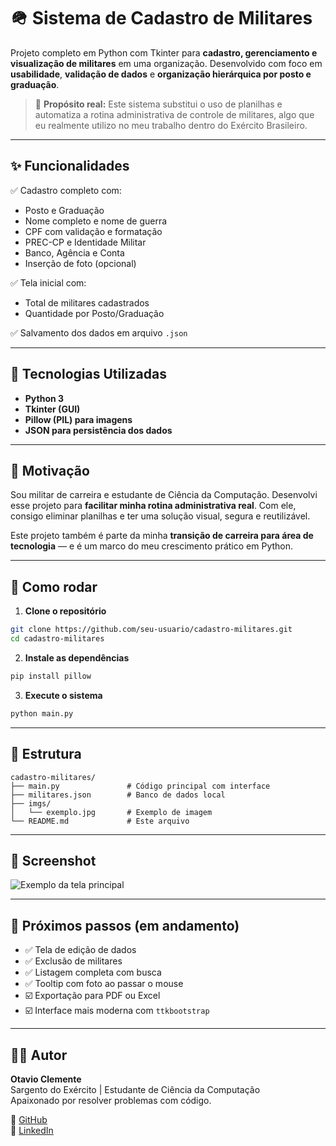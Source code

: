 # 🪖 Sistema de Cadastro de Militares

Projeto completo em Python com Tkinter para **cadastro, gerenciamento e visualização de militares** em uma organização. Desenvolvido com foco em **usabilidade**, **validação de dados** e **organização hierárquica por posto e graduação**.

> 🚀 **Propósito real:** Este sistema substitui o uso de planilhas e automatiza a rotina administrativa de controle de militares, algo que eu realmente utilizo no meu trabalho dentro do Exército Brasileiro.

---

## ✨ Funcionalidades

✅ Cadastro completo com:
- Posto e Graduação  
- Nome completo e nome de guerra  
- CPF com validação e formatação  
- PREC-CP e Identidade Militar  
- Banco, Agência e Conta  
- Inserção de foto (opcional)

✅ Tela inicial com:
- Total de militares cadastrados  
- Quantidade por Posto/Graduação

✅ Salvamento dos dados em arquivo `.json`

---

## 🧠 Tecnologias Utilizadas

- **Python 3**
- **Tkinter (GUI)**
- **Pillow (PIL) para imagens**
- **JSON para persistência dos dados**

---

## 🎯 Motivação

Sou militar de carreira e estudante de Ciência da Computação. Desenvolvi esse projeto para **facilitar minha rotina administrativa real**. Com ele, consigo eliminar planilhas e ter uma solução visual, segura e reutilizável.

Este projeto também é parte da minha **transição de carreira para área de tecnologia** — e é um marco do meu crescimento prático em Python.

---

## 🚀 Como rodar

1. **Clone o repositório**
```bash
git clone https://github.com/seu-usuario/cadastro-militares.git
cd cadastro-militares
```

2. **Instale as dependências**
```bash
pip install pillow
```

3. **Execute o sistema**
```bash
python main.py
```

---

## 📂 Estrutura

```
cadastro-militares/
├── main.py               # Código principal com interface
├── militares.json        # Banco de dados local
├── imgs/
│   └── exemplo.jpg       # Exemplo de imagem
└── README.md             # Este arquivo
```

---

## 📸 Screenshot

![Exemplo da tela principal](imgs/exemplo.jpg)

---

## 📌 Próximos passos (em andamento)

- ✅ Tela de edição de dados  
- ✅ Exclusão de militares  
- ✅ Listagem completa com busca  
- ✅ Tooltip com foto ao passar o mouse  
- ☑️ Exportação para PDF ou Excel  
- ☑️ Interface mais moderna com `ttkbootstrap`

---

## 👨‍💻 Autor

**Otavio Clemente**  
Sargento do Exército | Estudante de Ciência da Computação  
Apaixonado por resolver problemas com código.

🔗 [GitHub](https://github.com/OtavioClemente-bit)  
🔗 [LinkedIn](https://www.linkedin.com/in/otavio-clemente-36056b2b5/)
